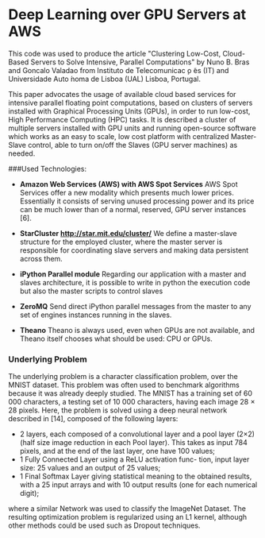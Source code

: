 
# Deep Learning over GPU Servers at AWS

This code was used to produce the article "Clustering Low-Cost, Cloud-Based Servers to Solve Intensive, Parallel Computations" by Nuno B. Bras and Goncalo Valadao from Instituto de Telecomunicac ̧o ̃es (IT) and Universidade Auto ́noma de Lisboa (UAL) Lisboa, Portugal.

This paper advocates the usage of available cloud based services for intensive parallel floating point computations, based on clusters of servers installed with Graphical Processing Units (GPUs), in order to run low-cost, High Performance Computing (HPC) tasks.
It is described a cluster of multiple servers installed with GPU units and running open-source software which works as an easy to scale, low cost platform with centralized Master-Slave control, able to turn on/off the Slaves (GPU server machines) as needed.

###Used Technologies:

- **Amazon Web Services (AWS) with AWS Spot Services**
AWS Spot Services offer a new modality which presents much lower prices. Essentially it consists of serving unused processing power and its price can be much lower than of a normal, reserved, GPU server instances [6].

- **StarCluster  http://star.mit.edu/cluster/**
We define a master-slave structure for the employed cluster, where the master server is responsible for coordinating slave servers and making data persistent across them.

- **iPython Parallel module**
Regarding our application with a master and slaves architecture, it is possible to write in python the execution code but also the master scripts to control slaves

- **ZeroMQ**
Send direct iPython parallel messages from the master to any set of engines instances running in the slaves.

- **Theano**
 Theano is always used, even when GPUs are not available, and Theano itself chooses what should be used: CPU or GPUs.

 
### Underlying Problem

The underlying problem is a character classification problem, over the MNIST dataset. This problem was often used to benchmark algorithms because it was already deeply studied. The MNIST has a training set of 60 000 characters, a testing set of 10 000 characters, having each image 28 × 28 pixels.
Here, the problem is solved using a deep neural network described in [14], composed of the following layers:

- 2 layers, each composed of a convolutional layer and a pool layer (2×2) (half size image reduction in each Pool layer). This takes as input 784 pixels, and at the end of the last layer, one have 100 values;
- 1 Fully Connected Layer using a ReLU activation func- tion, input layer size: 25 values and an output of 25 values;
- 1 Final Softmax Layer giving statistical meaning to the obtained results, with a 25 input arrays and with 10 output results (one for each numerical digit);

where a similar Network was used to classify the ImageNet Dataset. The resulting optimization problem is regularized using an L1 kernel, although other methods could be used such as Dropout techniques.


###




